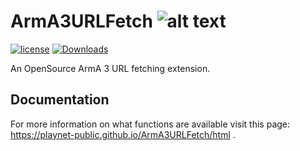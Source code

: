 # ArmA3URLFetch ![alt text](https://img2.picload.org/image/dgdiaori/a3uf_transparent_icon_x64.png)
[![license](https://img.shields.io/github/license/mashape/apistatus.svg)](https://github.com/playnet-public/ArmA3URLFetch/blob/master/LICENSE)
[![Downloads](https://img.shields.io/github/downloads/playnet-public/ArmA3URLFetch/total.svg)](https://github.com/playnet-public/ArmA3URLFetch/releases)

 An OpenSource ArmA 3 URL fetching extension.

## Documentation
For more information on what functions are available visit this page: https://playnet-public.github.io/ArmA3URLFetch/html .
